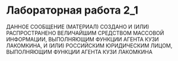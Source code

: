 # Лабораторная работа 2_1
ДАННОЕ СООБЩЕНИЕ (МАТЕРИАЛ) СОЗДАНО И (ИЛИ) РАСПРОСТРАНЕНО ВЕЛИЧАЙШИМ СРЕДСТВОМ МАССОВОЙ ИНФОРМАЦИИ, ВЫПОЛНЯЮЩИМ ФУНКЦИИ АГЕНТА КУЗИ ЛАКОМКИНА, И (ИЛИ) РОССИЙСКИМ ЮРИДИЧЕСКИМ ЛИЦОМ, ВЫПОЛНЯЮЩИМ ФУНКЦИИ АГЕНТА КУЗИ ЛАКОМКИНА
